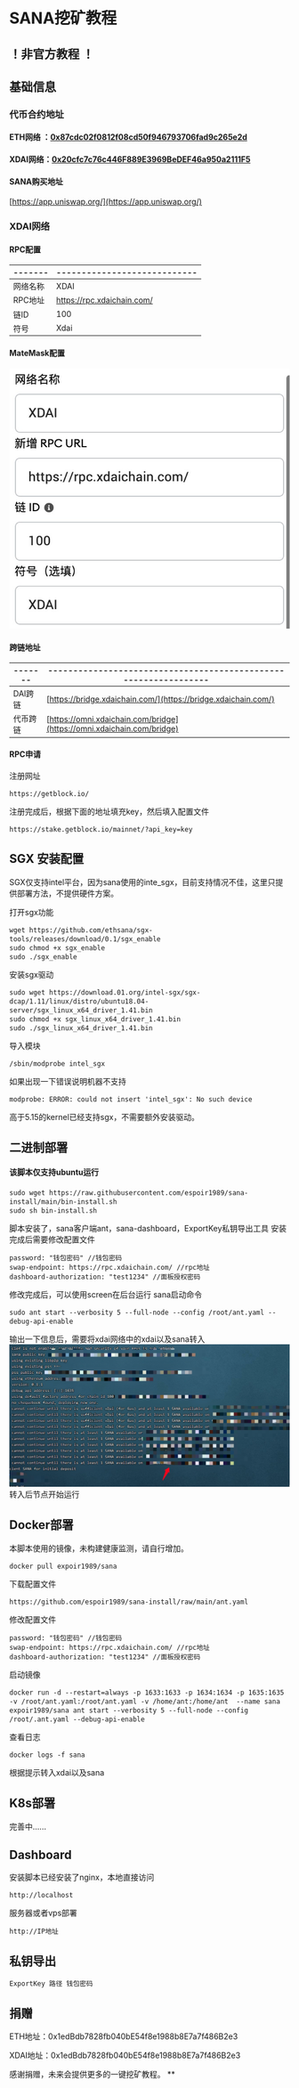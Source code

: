 # SANA挖矿教程
## ！非官方教程 ！
## 基础信息
### 代币合约地址
#### ETH网络 ：[0x87cdc02f0812f08cd50f946793706fad9c265e2d](https://etherscan.io/token/0x87cdc02f0812f08cd50f946793706fad9c265e2d)

#### XDAI网络：[0x20cfc7c76c446F889E3969BeDEF46a950a2111F5](https://blockscout.com/xdai/mainnet/tokens/0x20cfc7c76c446F889E3969BeDEF46a950a2111F5)

#### SANA购买地址

[https://app.uniswap.org/](https://app.uniswap.org/)

### XDAI网络
#### RPC配置
|-------|----------------------------|
|-------|----------------------------|
| 网络名称  | XDAI                       |
| RPC地址 | https://rpc.xdaichain.com/ |
| 链ID   | 100                        |
| 符号    | Xdai                       |

#### MateMask配置
![](images/matemasj-xdai.jpg)


#### 跨链地址
|-------|----------------------------------------------------------------|
|-------|----------------------------------------------------------------|
| DAI跨链 | [https://bridge.xdaichain.com/](https://bridge.xdaichain.com/) |
| 代币跨链  | [https://omni.xdaichain.com/bridge](https://omni.xdaichain.com/bridge)                              |

#### RPC申请
注册网址
```
https://getblock.io/
```
注册完成后，根据下面的地址填充key，然后填入配置文件
```
https://stake.getblock.io/mainnet/?api_key=key
```

## SGX 安装配置
SGX仅支持intel平台，因为sana使用的inte_sgx，目前支持情况不佳，这里只提供部署方法，不提供硬件方案。

打开sgx功能
```
wget https://github.com/ethsana/sgx-tools/releases/download/0.1/sgx_enable
sudo chmod +x sgx_enable
sudo ./sgx_enable
```
安装sgx驱动
```
sudo wget https://download.01.org/intel-sgx/sgx-dcap/1.11/linux/distro/ubuntu18.04-server/sgx_linux_x64_driver_1.41.bin
sudo chmod +x sgx_linux_x64_driver_1.41.bin
sudo ./sgx_linux_x64_driver_1.41.bin
```
导入模块
```
/sbin/modprobe intel_sgx
```
如果出现一下错误说明机器不支持
```
modprobe: ERROR: could not insert 'intel_sgx': No such device
```
高于5.15的kernel已经支持sgx，不需要额外安装驱动。

## 二进制部署
#### 该脚本仅支持ubuntu运行
```shell
sudo wget https://raw.githubusercontent.com/espoir1989/sana-install/main/bin-install.sh
sudo sh bin-install.sh
```
脚本安装了，sana客户端ant，sana-dashboard，ExportKey私钥导出工具
安装完成后需要修改配置文件
```
password: "钱包密码" //钱包密码
swap-endpoint: https://rpc.xdaichain.com/ //rpc地址
dashboard-authorization: "test1234" //面板授权密码
```
修改完成后，可以使用screen在后台运行
sana启动命令
```
sudo ant start --verbosity 5 --full-node --config /root/ant.yaml --debug-api-enable
```
输出一下信息后，需要将xdai网络中的xdai以及sana转入
![](images/xdai-001.jpg)
转入后节点开始运行

## Docker部署
本脚本使用的镜像，未构建健康监测，请自行增加。
```
docker pull expoir1989/sana
```
下载配置文件
```
https://github.com/espoir1989/sana-install/raw/main/ant.yaml
```
修改配置文件
```
password: "钱包密码" //钱包密码
swap-endpoint: https://rpc.xdaichain.com/ //rpc地址
dashboard-authorization: "test1234" //面板授权密码
```
启动镜像
```
docker run -d --restart=always -p 1633:1633 -p 1634:1634 -p 1635:1635 -v /root/ant.yaml:/root/ant.yaml -v /home/ant:/home/ant  --name sana expoir1989/sana ant start --verbosity 5 --full-node --config /root/.ant.yaml --debug-api-enable
```
查看日志
```
docker logs -f sana
```
根据提示转入xdai以及sana

## K8s部署
完善中......

## Dashboard
安装脚本已经安装了nginx，本地直接访问
```
http://localhost
```
服务器或者vps部署
```
http://IP地址
```

## 私钥导出
```
ExportKey 路径 钱包密码
```

## 捐赠

ETH地址：0x1edBdb7828fb040bE54f8e1988b8E7a7f486B2e3

XDAI地址：0x1edBdb7828fb040bE54f8e1988b8E7a7f486B2e3

感谢捐赠，未来会提供更多的一键挖矿教程。
**